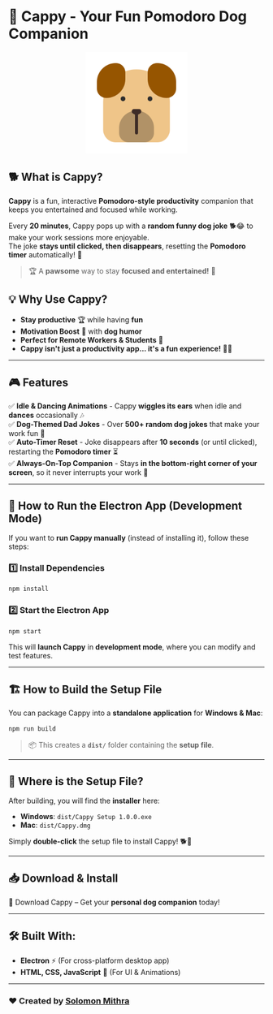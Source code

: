 
# 🐶 Cappy - Your Fun Pomodoro Dog Companion  

<p align="center">
  <img src="https://raw.githubusercontent.com/Solomon-mithra/Cappy/main/animal-carnivore-cartoon-3-svgrepo-com.svg" alt="Cappy - The Dog Companion" width="200px">
</p>


## 🐕 What is Cappy?  
**Cappy** is a fun, interactive **Pomodoro-style productivity** companion that keeps you entertained and focused while working.  

Every **20 minutes**, Cappy pops up with a **random funny dog joke** 🐕😂 to make your work sessions more enjoyable.  
The joke **stays until clicked, then disappears**, resetting the **Pomodoro timer** automatically! 🎯  

> 🏆 A **pawsome** way to stay **focused and entertained!** 🐾  

## 💡 Why Use Cappy?  
- **Stay productive** 🏆 while having **fun**  
- **Motivation Boost** 🚀 with **dog humor**  
- **Perfect for Remote Workers & Students** 🏫  
- **Cappy isn't just a productivity app... it's a fun experience!** 🐶🔥  


---

## 🎮 Features  
✅ **Idle & Dancing Animations** - Cappy **wiggles its ears** when idle and **dances** occasionally 🎶  
✅ **Dog-Themed Dad Jokes** - Over **500+ random dog jokes** that make your work fun 🐶  
✅ **Auto-Timer Reset** - Joke disappears after **10 seconds** (or until clicked), restarting the **Pomodoro timer** ⏳  
✅ **Always-On-Top Companion** - Stays **in the bottom-right corner of your screen**, so it never interrupts your work 📌  

---

## 🚀 How to Run the Electron App (Development Mode)  
If you want to **run Cappy manually** (instead of installing it), follow these steps:  

### 1️⃣ Install Dependencies  
```bash
npm install
```

### 2️⃣ Start the Electron App  
```bash
npm start
```
This will **launch Cappy** in **development mode**, where you can modify and test features.  

---

## 🏗️ How to Build the Setup File  
You can package Cappy into a **standalone application** for **Windows & Mac**:

```bash
npm run build
```
> 📦 This creates a **`dist/`** folder containing the **setup file**.

---

## 📂 Where is the Setup File?  
After building, you will find the **installer** here:

- **Windows**: `dist/Cappy Setup 1.0.0.exe`
- **Mac**: `dist/Cappy.dmg`

Simply **double-click** the setup file to install Cappy! 🐕💨  

---

## 📥 Download & Install  
🎉 Download Cappy – Get your **personal dog companion** today!  

---

## 🛠️ Built With:  
- **Electron** ⚡ (For cross-platform desktop app)  
- **HTML, CSS, JavaScript** 🎨 (For UI & Animations)  

---

### ❤️ Created by [Solomon Mithra](https://www.linkedin.com/in/solomonmithra)  
